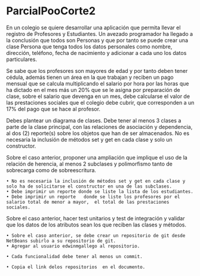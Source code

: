 # ParcialPooCorte2

En un colegio se quiere desarrollar una aplicación que permita llevar el registro de Profesores y Estudiantes. Un avezado programador ha llegado a la conclusión que todos son Personas y que por tanto se puede crear una clase Persona que tenga todos los datos personales como nombre, dirección, teléfono, fecha de nacimiento y adicionar a cada uno los datos particulares.

Se sabe que los profesores son mayores de edad y por tanto deben tener cédula, además tienen un área en la que trabajan y reciben un pago mensual que se calcula multiplicando el salario por hora por las horas que ha dictado en el mes más un 20% que se le asigna por preparación de clase, sobre el salario que devenga en un mes, debe calcularse el valor de las prestaciones sociales que el colegio debe cubrir, que corresponden a un 17% del pago que se hace al profesor.

Debes plantear un diagrama de clases. Debe tener al menos 3 clases a parte de la clase principal, con las relaciones de asociación y dependencia, al dos (2) reporte(s) sobre los objetos que han de ser almacenados. No es necesaria la inclusión de métodos set y get en cada clase y solo un constructor.

Sobre el caso anterior, proponer una ampliación que implique el uso de la relación de herencia, al menos 2 subclases y polimorfismo tanto de sobrecarga como de sobreescritura. 

    • No es necesaria la inclusión de métodos set y get en cada clase y solo ha de solicitarse el constructor en una de las subclases. 
    • Debe imprimir un reporte donde se liste la lista de los estudiantes.
    • Debe imprimir un reporte   donde se liste los profesores por el salario total de menor a mayor,  el total de las prestaciones sociales.

Sobre el caso anterior, hacer test unitarios y test de integración y validar que los datos de los atributos sean los que reciben las clases y métodos.

    • Sobre el caso anterior, se debe crear un repositorio de git desde NetBeans subirlo a su repositorio de git.
    • Agregar al usuario edwinmgallego al repositorio.

    • Cada funcionalidad debe tener al menos un commit.

    • Copia el link delos repositorios  en el documento.